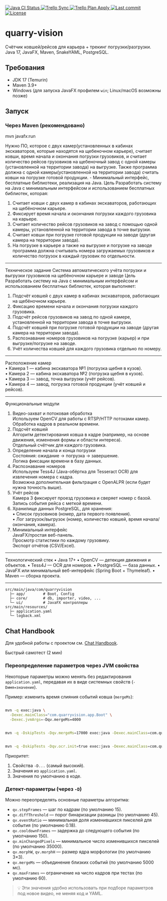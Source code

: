 <p align="left">
  <!-- Java CI -->
  <a href="https://github.com/Bakhman/quarry-vision/actions/workflows/ci.yaml">
    <img src="https://github.com/Bakhman/quarry-vision/actions/workflows/ci.yaml/badge.svg?branch=main" alt="Java CI Status" />
  </a>
  <!-- Trello Sync -->
  <a href="https://github.com/Bakhman/quarry-vision/actions/workflows/trello-sync.yaml">
    <img src="https://github.com/Bakhman/quarry-vision/actions/workflows/trello-sync.yaml/badge.svg?branch=main" alt="Trello Sync" />
  </a>
  <!-- Trello Plan Apply -->
  <a href="https://github.com/Bakhman/quarry-vision/actions/workflows/trello-plan-apply.yaml">
    <img src="https://github.com/Bakhman/quarry-vision/actions/workflows/trello-plan-apply.yaml/badge.svg?branch=main" alt="Trello Plan Apply" />
  </a>
	<!-- Last commit -->
  <a href="https://github.com/Bakhman/quarry-vision/commits/main">
    <img src="https://img.shields.io/github/last-commit/Bakhman/quarry-vision/main.svg" alt="Last commit" />
  </a>
  <!-- License -->
  <a href="https://github.com/Bakhman/quarry-vision/blob/main/LICENSE">
    <img src="https://img.shields.io/github/license/Bakhman/quarry-vision.svg" alt="License" />
  </a>
</p>

# quarry-vision

Счётчик ковшей/рейсов для карьера + трекинг погрузки/разгрузки. Java 17, JavaFX, Maven, SnakeYAML, PostgreSQL.

## Требования
- JDK 17 (Temurin)
- Maven 3.9+
- Windows (для запуска JavaFX профилем `win`; Linux/macOS возможны позже)

## Запуск
### Через Maven (рекомендовано)

mvn javafx:run

Нужно ПО, которое с двух камер(установленных в кабинах экскаваторов, которые
находятся на щебеночном карьере), считает ковши, время начала и окончания погрузки грузовиков, 
и считает количество рейсов грузовиков на щебеночный завод с одной камеры
(установленной на территории завода) на выгрузке. Также программа должна с одной 
камеры(установленной на территории завода) считать ковши на погрузке готовой продукции. - Минимальный интерфейс, бесплатные библиотеки, реализация на Java. Цель Разработать систему на Java с минимальным интерфейсом и использованием бесплатных библиотек, которая: 
1. Считает ковши с двух камер в кабинах экскаваторов, работающих на щебёночном карьере.
2. Фиксирует время начала и окончания погрузки каждого грузовика на карьере.
3. Считает количество рейсов грузовиков на завод с помощью одной камеры, установленной на территории завода в точке выгрузки.
4. Считает ковши при погрузке готовой продукции на заводе (другая камера на территории завода).
5. На погрузке в карьере а также на выгрузке и погрузке на заводе программа должна считывать номера загружаемых грузовиков и количество погрузок в каждый грузовик по отдельности. 

________________________________________
Техническое задание
Система автоматического учёта погрузки и выгрузки грузовиков на щебёночном карьере и заводе
Цель
Разработать систему на Java с минимальным интерфейсом и использованием бесплатных библиотек, которая выполняет:
1.	Подсчёт ковшей с двух камер в кабинах экскаваторов, работающих на щебёночном карьере.
2.	Фиксацию времени начала и окончания погрузки каждого грузовика.
3.	Подсчёт рейсов грузовиков на завод по одной камере, установленной на территории завода в точке выгрузки.
4.	Подсчёт ковшей при погрузке готовой продукции на заводе (другая камера на территории завода).
5.	Распознавание номеров грузовиков на погрузке (карьер) и при выгрузке/погрузке на заводе.
6.	Учёт количества ковшей для каждого грузовика отдельно по номеру.
________________________________________
Расположение камер  
•	Камера 1 — кабина экскаватора №1 (погрузка щебня в кузов).  
•	Камера 2 — кабина экскаватора №2 (погрузка щебня в кузов).  
•	Камера 3 — завод, точка выгрузки (учёт рейсов).  
•	Камера 4 — завод, погрузка готовой продукции (учёт ковшей и рейсов).  
________________________________________
Функциональные модули
1.	Видео-захват и потоковая обработка  
	Используем OpenCV для работы с RTSP/HTTP потоками камер.  
	Обработка кадров в реальном времени.  
2.	Подсчёт ковшей  
	Алгоритм детектирования ковша в кадре (например, на основе движения, изменения формы и области интереса).  
	Отдельный счётчик для каждого грузовика.  
3.	Определение начала и конца погрузки  
	Состояния: ожидание → погрузка → завершение.  
	Логика фиксации времени в базу данных.  
4.	Распознавание номеров  
	Используем Tess4J (Java-обёртка для Tesseract OCR) для извлечения номера с кадра.  
	Возможна дополнительная фильтрация с OpenALPR (если будет нужна точность выше).  
5.	Учёт рейсов  
	Камера 3 фиксирует проезд грузовика и сверяет номер с базой.  
	Запись события рейса с меткой времени.  
6.	Хранилище данных  PostgreSQL, для хранения:  
	▪︎ Список грузовиков (номер, дата первого появления).  
	▪︎ Лог загрузок/выгрузок (номер, количество ковшей, время начала/окончания, камера).  
7.	Минимальный интерфейс  
	JavaFX/простая веб-панель.  
	Просмотр статистики по каждому грузовику.  
	Экспорт отчётов (CSV/Excel).  
________________________________________
Технологический стек
•	Java 17+
•	OpenCV — детекция движения и объектов.
•	Tess4J — OCR для номеров.
•	PostgreSQL — база данных.
•	JavaFX или минимальный веб-интерфейс (Spring Boot + Thymeleaf).
•	Maven — сборка проекта.
________________________________________
```
src/main/java/com/quarryvision
  ├─ app/        # Boot, Config
  ├─ core/       # db, importer, video, ...
  └─ ui/         # JavaFX контроллеры
src/main/resources/
  ├─ application.yaml
  └─ logback.xml
```

## Chat Handbook

Для удобной работы с проектом см. [Chat Handbook](docs/chat-handbook.md).

Быстрый самотест (2 мин)

### Переопределение параметров через JVM свойства

Некоторые параметры можно менять без редактирования `application.yaml`, передавая их в виде
системных свойств (`-Dимя=значение`).

Пример: изменить время слияния событий ковша (`mergeMs`):

```bash  
    
mvn -q exec:java \
  -Dexec.mainClass="com.quarryvision.app.Boot" \
  -Dexec.jvmArgs=-Dqv.mergeMs=4000
```  

  
   
```bash

mvn -q -DskipTests -Dqv.mergeMs=17000 exec:java -Dexec.mainClass=com.quarryvision.app.Boot

```

```bash

mvn -q -DskipTests -Dqv.ocr.init=true exec:java -Dexec.mainClass=com.quarryvision.app.Boot

```



Приоритет:
1. Свойства `-D...` (самый высокий).
2. Значения из `application.yaml`.
3. Значения по умолчанию в коде.

### Детект-параметры (через `-D`)

Можно переопределять основные параметры алгоритма:

- `qv.stepFrames` — шаг по кадрам (по умолчанию 15).
- `qv.diffThreshold` — порог бинаризации разницы (по умолчанию 45).
- `qv.eventRatio` — минимальная доля изменившихся пикселей для события (по умолчанию 0.18).
- `qv.cooldownFrames` — задержка до следующего события (по умолчанию 150).
- `qv.minChangedPixels` — минимальное число изменившихся пикселей (по умолчанию 35000).
- `qv.morphW`, `qv.morphH` — размер ядра морфологии (по умолчанию 3×3).
- `qv.mergeMs` — объединение близких событий (по умолчанию 5000 мс).
- `qv.maxFrames` — ограничение на число кадров при тестах (по умолчанию 60).

> 💡 Эти значения удобно использовать при подборе параметров под новое видео, не меняя код и YAML.

